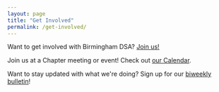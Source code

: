 ```yaml
---
layout: page
title: "Get Involved"
permalink: /get-involved/
---
```


Want to get involved with Birmingham DSA? [Join us!](https://act.dsausa.org/donate/membership)

Join us at a Chapter meeting or event! Check out [our Calendar](../calendar).

Want to stay updated with what we're doing? Sign up for our [biweekly bulletin](https://actionnetwork.org/forms/birmingham-dsa-biweekly-bulletin-subscription-form)!
